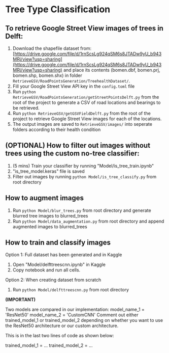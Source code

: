# Tree Type Classification

## To retrieve Google Street View images of trees in Delft:

1. Download the shapefile dataset from: [https://drive.google.com/file/d/1rnScsLg924qSM6s8JTADw9yU_b943MRj/view?usp=sharing](https://drive.google.com/file/d/1rnScsLg924qSM6s8JTADw9yU_b943MRj/view?usp=sharing) and place its contents (bomen.dbf, bomen.prj, bomen.shp, bomen.shx) in folder `RetrieveGSV/RoadPointsGeneration/TreehealthDataset/`.
2. Fill your Google Street View API key in the `config.toml` file
3. Run `python RetrieveGSV/RoadPointsGeneration/getStreetPointsDelft.py` from the root of the project to generate a CSV of road locations and bearings to be retrieved.
4. Run `python RetrieveGSV/getGSVFieldDelft.py` from the root of the project to retrieve Google Street View images for each of the locations.
5. The output images are saved to `RetrieveGSV/images/` into seperate folders according to their health condition


## (OPTIONAL) How to filter out images without trees using the custom no-tree classifier:

1. (5 mins) Train your classifier by running "Model/is_tree_train.ipynb"
2. "is_tree_model.keras" file is saved
3. Filter out images by running `python Model/is_tree_classify.py` from root directory

## How to augment images

1. Run `python Model/blur_trees.py` from root directory and generate blurred tree images to blurred_trees
2. Run `python Model/data_augmentation.py` from root directory and append augmented images to blurred_trees

## How to train and classify images

Option 1: Full dataset has been generated and in Kaggle
   1. Open "Model/delfttreescnn.ipynb" in Kaggle
   2. Copy notebook and run all cells.

Option 2: When creating dataset from scratch
   1. Run `python Model/delfttreescnn.py` from root directory
   
**(IMPORTANT)**

Two models are compared in our implementation:
model_name_1 = 'ResNet50'
model_name_2 = 'CustomCNN'
Comment out either trained_model_1 or trained_model_2 depending on whether you want to use the ResNet50 architecture or our custom architecture.

This is in the last two lines of code as shown below:

trained_model_1 = ...
trained_model_2 = ...
